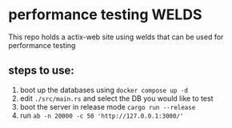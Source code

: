 
# performance testing WELDS

This repo holds a actix-web site using welds that can be used for performance testing

## steps to use:

1) boot up the databases using `docker compose up -d`
2) edit `./src/main.rs` and select the DB you would like to test
3) boot the server in release mode `cargo run --release`
4) run `ab -n 20000 -c 50 'http://127.0.0.1:3000/'`


